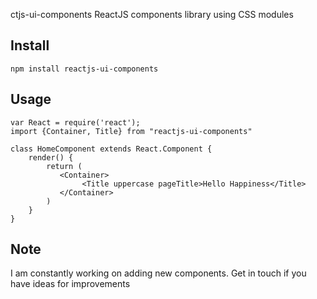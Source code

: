 ctjs-ui-components
ReactJS components library using CSS modules

## Install

```shell
npm install reactjs-ui-components
```

## Usage

```
var React = require('react');
import {Container, Title} from "reactjs-ui-components"

class HomeComponent extends React.Component {
    render() {
        return (
           <Container>
                <Title uppercase pageTitle>Hello Happiness</Title>
           </Container>
        )
    }
}
```

## Note
I am constantly working on adding new components. Get in touch if you have ideas for improvements



